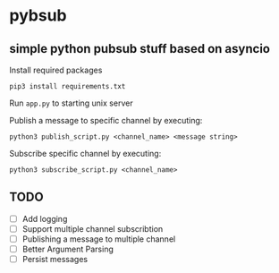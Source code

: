 # pybsub
## simple python pubsub stuff based on asyncio

Install required packages
```
pip3 install requirements.txt
```

Run `app.py` to starting unix server

Publish a message to specific channel by executing:
```
python3 publish_script.py <channel_name> <message string>
```
Subscribe specific channel by executing:
```
python3 subscribe_script.py <channel_name>
```

## TODO
- [ ] Add logging
- [ ] Support multiple channel subscribtion
- [ ] Publishing a message to multiple channel
- [ ] Better Argument Parsing
- [ ] Persist messages
